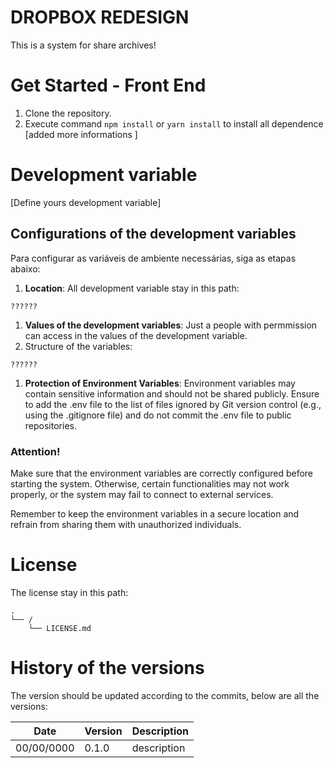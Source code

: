 # DROPBOX REDESIGN

This is a system for share archives!

# Get Started - Front End

1. Clone the repository.
2. Execute command `npm install` or `yarn install` to install all dependence
[added more informations ]

# Development variable

[Define yours development variable]

## Configurations of the development variables

Para configurar as variáveis de ambiente necessárias, siga as etapas abaixo:

1. **Location**: All development variable stay in this path:

```
??????

```

1. **Values of the development variables**: Just a people with permmission can access in the values of the development variable.
2. Structure of the variables:

```
??????

```

1. **Protection of Environment Variables**:
Environment variables may contain sensitive information and should not be shared publicly. Ensure to add the .env file to the list of files ignored by Git version control (e.g., using the .gitignore file) and do not commit the .env file to public repositories.

### **Attention!**

Make sure that the environment variables are correctly configured before starting the system. Otherwise, certain functionalities may not work properly, or the system may fail to connect to external services.

Remember to keep the environment variables in a secure location and refrain from sharing them with unauthorized individuals.

# License

The license stay in this path:

```
.
└── /
    └── LICENSE.md
```

# History of the versions

The version should be updated according to the commits, below are all the versions:

| Date | Version | Description |
| --- | --- | --- |
| 00/00/0000 | 0.1.0 | description |

